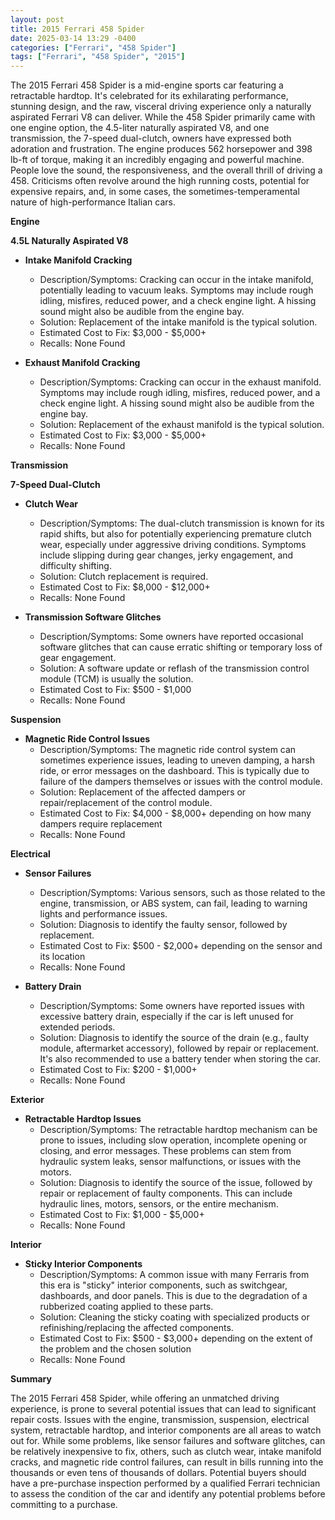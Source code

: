 ```yaml
---
layout: post
title: 2015 Ferrari 458 Spider
date: 2025-03-14 13:29 -0400
categories: ["Ferrari", "458 Spider"]
tags: ["Ferrari", "458 Spider", "2015"]
---
```

The 2015 Ferrari 458 Spider is a mid-engine sports car featuring a retractable hardtop. It's celebrated for its exhilarating performance, stunning design, and the raw, visceral driving experience only a naturally aspirated Ferrari V8 can deliver. While the 458 Spider primarily came with one engine option, the 4.5-liter naturally aspirated V8, and one transmission, the 7-speed dual-clutch, owners have expressed both adoration and frustration. The engine produces 562 horsepower and 398 lb-ft of torque, making it an incredibly engaging and powerful machine. People love the sound, the responsiveness, and the overall thrill of driving a 458. Criticisms often revolve around the high running costs, potential for expensive repairs, and, in some cases, the sometimes-temperamental nature of high-performance Italian cars.

**Engine**

**4.5L Naturally Aspirated V8**

*   **Intake Manifold Cracking**
    *   Description/Symptoms: Cracking can occur in the intake manifold, potentially leading to vacuum leaks. Symptoms may include rough idling, misfires, reduced power, and a check engine light. A hissing sound might also be audible from the engine bay.
    *   Solution: Replacement of the intake manifold is the typical solution.
    *   Estimated Cost to Fix: $3,000 - $5,000+
    *   Recalls: None Found

*   **Exhaust Manifold Cracking**
    *   Description/Symptoms: Cracking can occur in the exhaust manifold. Symptoms may include rough idling, misfires, reduced power, and a check engine light. A hissing sound might also be audible from the engine bay.
    *   Solution: Replacement of the exhaust manifold is the typical solution.
    *   Estimated Cost to Fix: $3,000 - $5,000+
    *   Recalls: None Found

**Transmission**

**7-Speed Dual-Clutch**

*   **Clutch Wear**
    *   Description/Symptoms: The dual-clutch transmission is known for its rapid shifts, but also for potentially experiencing premature clutch wear, especially under aggressive driving conditions. Symptoms include slipping during gear changes, jerky engagement, and difficulty shifting.
    *   Solution: Clutch replacement is required.
    *   Estimated Cost to Fix: $8,000 - $12,000+
    *   Recalls: None Found

*   **Transmission Software Glitches**
    *   Description/Symptoms: Some owners have reported occasional software glitches that can cause erratic shifting or temporary loss of gear engagement.
    *   Solution: A software update or reflash of the transmission control module (TCM) is usually the solution.
    *   Estimated Cost to Fix: $500 - $1,000
    *   Recalls: None Found

**Suspension**

*   **Magnetic Ride Control Issues**
    *   Description/Symptoms: The magnetic ride control system can sometimes experience issues, leading to uneven damping, a harsh ride, or error messages on the dashboard. This is typically due to failure of the dampers themselves or issues with the control module.
    *   Solution: Replacement of the affected dampers or repair/replacement of the control module.
    *   Estimated Cost to Fix: $4,000 - $8,000+ depending on how many dampers require replacement
    *   Recalls: None Found

**Electrical**

*   **Sensor Failures**
    *   Description/Symptoms: Various sensors, such as those related to the engine, transmission, or ABS system, can fail, leading to warning lights and performance issues.
    *   Solution: Diagnosis to identify the faulty sensor, followed by replacement.
    *   Estimated Cost to Fix: $500 - $2,000+ depending on the sensor and its location
    *   Recalls: None Found

*   **Battery Drain**
    *   Description/Symptoms: Some owners have reported issues with excessive battery drain, especially if the car is left unused for extended periods.
    *   Solution: Diagnosis to identify the source of the drain (e.g., faulty module, aftermarket accessory), followed by repair or replacement. It's also recommended to use a battery tender when storing the car.
    *   Estimated Cost to Fix: $200 - $1,000+
    *   Recalls: None Found

**Exterior**

*   **Retractable Hardtop Issues**
    * Description/Symptoms: The retractable hardtop mechanism can be prone to issues, including slow operation, incomplete opening or closing, and error messages. These problems can stem from hydraulic system leaks, sensor malfunctions, or issues with the motors.
    *   Solution: Diagnosis to identify the source of the issue, followed by repair or replacement of faulty components. This can include hydraulic lines, motors, sensors, or the entire mechanism.
    *   Estimated Cost to Fix: $1,000 - $5,000+
    *   Recalls: None Found

**Interior**

*   **Sticky Interior Components**
    *   Description/Symptoms: A common issue with many Ferraris from this era is "sticky" interior components, such as switchgear, dashboards, and door panels. This is due to the degradation of a rubberized coating applied to these parts.
    *   Solution: Cleaning the sticky coating with specialized products or refinishing/replacing the affected components.
    *   Estimated Cost to Fix: $500 - $3,000+ depending on the extent of the problem and the chosen solution
    *   Recalls: None Found

**Summary**

The 2015 Ferrari 458 Spider, while offering an unmatched driving experience, is prone to several potential issues that can lead to significant repair costs. Issues with the engine, transmission, suspension, electrical system, retractable hardtop, and interior components are all areas to watch out for. While some problems, like sensor failures and software glitches, can be relatively inexpensive to fix, others, such as clutch wear, intake manifold cracks, and magnetic ride control failures, can result in bills running into the thousands or even tens of thousands of dollars. Potential buyers should have a pre-purchase inspection performed by a qualified Ferrari technician to assess the condition of the car and identify any potential problems before committing to a purchase.

